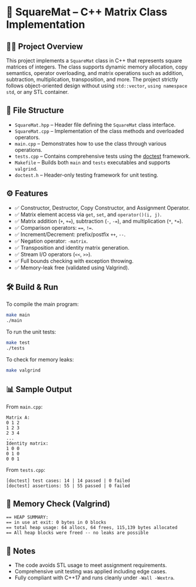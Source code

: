 # 📌 SquareMat – C++ Matrix Class Implementation

## 👨‍💻 Project Overview
This project implements a `SquareMat` class in C++ that represents square matrices of integers. The class supports dynamic memory allocation, copy semantics, operator overloading, and matrix operations such as addition, subtraction, multiplication, transposition, and more. The project strictly follows object-oriented design without using `std::vector`, `using namespace std`, or any STL container.

## 🧩 File Structure
- `SquareMat.hpp` – Header file defining the `SquareMat` class interface.
- `SquareMat.cpp` – Implementation of the class methods and overloaded operators.
- `main.cpp` – Demonstrates how to use the class through various operations.
- `tests.cpp` – Contains comprehensive tests using the [doctest](https://github.com/doctest/doctest) framework.
- `Makefile` – Builds both `main` and `tests` executables and supports `valgrind`.
- `doctest.h` – Header-only testing framework for unit testing.

## ⚙️ Features
- ✅ Constructor, Destructor, Copy Constructor, and Assignment Operator.
- ✅ Matrix element access via `get`, `set`, and `operator()(i, j)`.
- ✅ Matrix addition (`+`, `+=`), subtraction (`-`, `-=`), and multiplication (`*`, `*=`).
- ✅ Comparison operators: `==`, `!=`.
- ✅ Increment/Decrement: prefix/postfix `++`, `--`.
- ✅ Negation operator: `-matrix`.
- ✅ Transposition and identity matrix generation.
- ✅ Stream I/O operators (`<<`, `>>`).
- ✅ Full bounds checking with exception throwing.
- ✅ Memory-leak free (validated using Valgrind).

## 🛠️ Build & Run

To compile the main program:
```bash
make main
./main
```

To run the unit tests:
```bash
make test
./tests
```

To check for memory leaks:
```bash
make valgrind
```

## 📊 Sample Output

From `main.cpp`:
```
Matrix A:
0 1 2 
1 2 3 
2 3 4 
...
Identity matrix:
1 0 0 
0 1 0 
0 0 1 
```

From `tests.cpp`:
```
[doctest] test cases: 14 | 14 passed | 0 failed
[doctest] assertions: 55 | 55 passed | 0 failed
```

## 🧪 Memory Check (Valgrind)
```
== HEAP SUMMARY:
== in use at exit: 0 bytes in 0 blocks
== total heap usage: 64 allocs, 64 frees, 115,139 bytes allocated
== All heap blocks were freed -- no leaks are possible
```

## 📎 Notes
- The code avoids STL usage to meet assignment requirements.
- Comprehensive unit testing was applied including edge cases.
- Fully compliant with C++17 and runs cleanly under `-Wall -Wextra`.